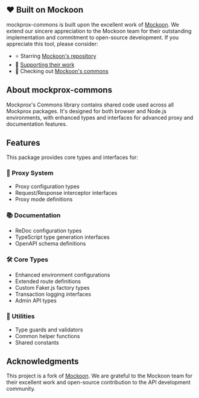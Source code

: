 ## ❤️ Built on Mockoon

mockprox-commons is built upon the excellent work of [Mockoon](https://mockoon.com). We extend our sincere appreciation to the Mockoon team for their outstanding implementation and commitment to open-source development. If you appreciate this tool, please consider:

- ⭐ Starring [Mockoon's repository](https://github.com/mockoon/mockoon)
- 💝 [Supporting their work](https://github.com/sponsors/mockoon)
- 🌟 Checking out [Mockoon's commons](https://github.com/mockoon/mockoon/tree/main/packages/commons)

## About mockprox-commons

Mockprox's Commons library contains shared code used across all Mockprox packages. It's designed for both browser and Node.js environments, with enhanced types and interfaces for advanced proxy and documentation features.

## Features

This package provides core types and interfaces for:

### 🔄 Proxy System
- Proxy configuration types
- Request/Response interceptor interfaces
- Proxy mode definitions

### 📚 Documentation
- ReDoc configuration types
- TypeScript type generation interfaces
- OpenAPI schema definitions

### 🛠 Core Types
- Enhanced environment configurations
- Extended route definitions
- Custom Faker.js factory types
- Transaction logging interfaces
- Admin API types

### 🔧 Utilities
- Type guards and validators
- Common helper functions
- Shared constants


## Acknowledgments

This project is a fork of [Mockoon](https://mockoon.com). We are grateful to the Mockoon team for their excellent work and open-source contribution to the API development community.

